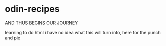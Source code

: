 # odin-recipes
<p> AND THUS BEGINS OUR JOURNEY </p>
learning to do html i have no idea what this will turn into, here for the punch and pie